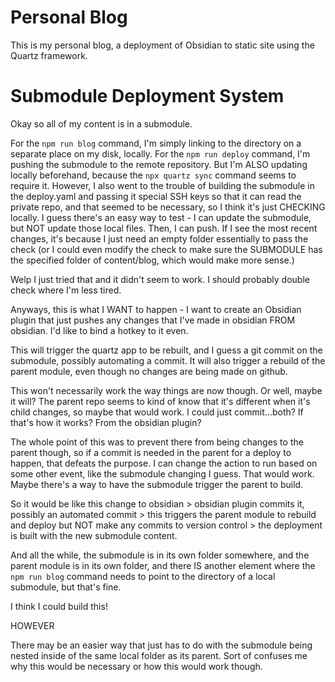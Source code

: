 # Personal Blog
This is my personal blog, a deployment of Obsidian to static site using the Quartz framework.

# Submodule Deployment System
Okay so all of my content is in a submodule.

For the `npm run blog` command, I'm simply linking to the directory on a separate place on my disk, locally.
For the `npm run deploy` command, I'm pushing the submodule to the remote repository. But I'm ALSO updating locally beforehand, because the `npx quartz sync` command seems to require it. However, I also went to the trouble of building the submodule in the deploy.yaml and passing it special SSH keys so that it can read the private repo, and that seemed to be necessary, so I think it's just CHECKING locally. I guess there's an easy way to test - 
I can update the submodule, but NOT update those local files. Then, I can push. If I see the most recent changes, it's because I just need an empty folder essentially to pass the check (or I could even modify the check to make sure the SUBMODULE has the specified folder of content/blog, which would make more sense.)

Welp I just tried that and it didn't seem to work. I should probably double check where I'm less tired.

Anyways, this is what I WANT to happen - 
I want to create an Obsidian plugin that just pushes any changes that I've made in obsidian FROM obsidian. I'd like to bind a hotkey to it even.

This will trigger the quartz app to be rebuilt, and I guess a git commit on the submodule, possibly automating a commit. It will also trigger a rebuild of the parent module, even though no changes are being made on github.

This won't necessarily work the way things are now though. Or well, maybe it will? The parent repo seems to kind of know that it's different when it's child changes, so maybe that would work. I could just commit...both? If that's how it works? From the obsidian plugin?

The whole point of this was to prevent there from being changes to the parent though, so if a commit is needed in the parent for a deploy to happen, that defeats the purpose. I can change the action to run based on some other event, like the submodule changing I guess. That would work. Maybe there's a way to have the submodule trigger the parent to build.

So it would be like this
change to obsidian > obsidian plugin commits it, possibly an automated commit > this triggers the parent module to rebuild and deploy but NOT make any commits to version control > the deployment is built with the new submodule content.

And all the while, the submodule is in its own folder somewhere, and the parent module is in its own folder, and there IS another element where the `npm run blog` command needs to point to the directory of a local submodule, but that's fine.

I think I could build this!

HOWEVER

There may be an easier way that just has to do with the submodule being nested inside of the same local folder as its parent. Sort of confuses me why this would be necessary or how this would work though.